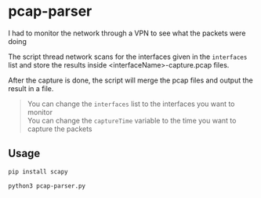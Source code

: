 # pcap-parser

I had to monitor the network through a VPN to see what the packets were doing

The script thread network scans for the interfaces given in the `interfaces` list and store the results inside \<interfaceName>-capture.pcap files.

After the capture is done, the script will merge the pcap files and output the result in a file.

> You can change the `interfaces` list to the interfaces you want to monitor <br>
> You can change the `captureTime` variable to the time you want to capture the packets

## Usage

```bash
pip install scapy
```

```bash
python3 pcap-parser.py
```

